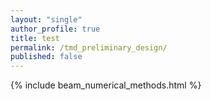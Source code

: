 ```yaml
---
layout: "single"
author_profile: true
title: test
permalink: /tmd_preliminary_design/
published: false
---
```


{% include beam_numerical_methods.html %}
